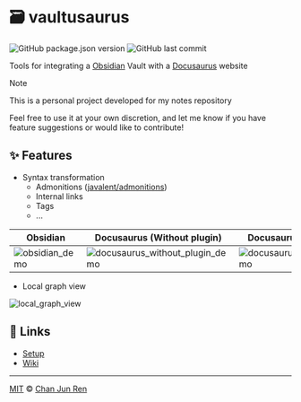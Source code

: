 # 🗃️ vaultusaurus

![GitHub package.json version](https://img.shields.io/github/package-json/v/chanjunren/vaultusaurus)
![GitHub last commit](https://img.shields.io/github/last-commit/chanjunren/vaultusaurus)



Tools for integrating a [Obsidian](https://obsidian.md/) Vault with a [Docusaurus](https://docusaurus.io/) website

> [!NOTE]
> This is a personal project developed for my notes repository
> 
> Feel free to use it at your own discretion, and let me know if you have feature suggestions or would like to contribute!


## ✨ Features
- Syntax transformation
  - Admonitions ([javalent/admonitions](https://github.com/javalent/admonitions))
  - Internal links
  - Tags
  - ...


| Obsidian                                                                                                    | Docusaurus (Without plugin)                                                                                                                   | Docusaurus (With plugin)                                                                                                                |
|-------------------------------------------------------------------------------------------------------------|-----------------------------------------------------------------------------------------------------------------------------------------------|-----------------------------------------------------------------------------------------------------------------------------------------|
| ![obsidian_demo](https://raw.githubusercontent.com/chanjunren/vaultusaurus/master/assets/obsidian_demo.png) | ![docusaurus_without_plugin_demo](https://raw.githubusercontent.com/chanjunren/vaultusaurus/master/assets/docusaurus_without_plugin_demo.png) | ![docusaurus_with_plugin_demo](https://raw.githubusercontent.com/chanjunren/vaultusaurus/master/assets/docusaurus_with_plugin_demo.png) |


- Local graph view

![local_graph_view](https://raw.githubusercontent.com/chanjunren/vaultusaurus/master/assets/local_graph_view.png)

## 🔗 Links
- [Setup](https://github.com/chanjunren/vaultusaurus/wiki/Setup)
- [Wiki](https://github.com/chanjunren/vaultusaurus/wiki)

--- 

[MIT][license] © [Chan Jun Ren][author]

[license]: license
[author]: https://chanjunren.github.io
